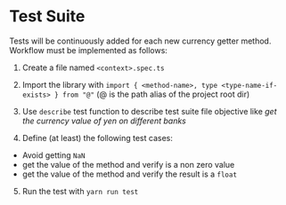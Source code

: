 # Test Suite

Tests will be continuously added for each new currency getter method. Workflow must be implemented as follows:

1. Create a file named `<context>.spec.ts`

2. Import the library with `import { <method-name>, type <type-name-if-exists> } from "@"`
(@ is the path alias of the project root dir)

3. Use `describe` test function to describe test suite file objective like *get the currency value of yen on different banks*

4. Define (at least) the following test cases:
- Avoid getting `NaN`
- get the value of the method and verify is a non zero value
- get the value of the method and verify the result is a `float`

5. Run the test with `yarn run test`